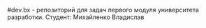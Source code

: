 #dev.bx - репозиторий для задач первого модуля университета разработки. Студент: Михайленко Владислав